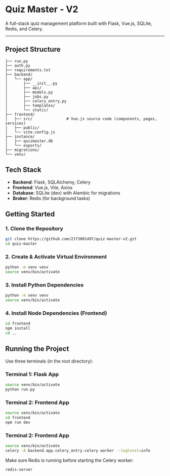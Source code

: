 # Quiz Master - V2

A full-stack quiz management platform built with Flask, Vue.js, SQLite, Redis, and Celery. 

---

## Project Structure

```text
├── run.py
├── auth.py
├── requirements.txt
├── backend/
│   └── app/
│       ├── __init__.py
│       ├── api/
│       ├── models.py
│       ├── jobs.py
│       ├── celery_entry.py
│       ├── templates/
│       └── static/
├── frontend/
│   ├── src/               # Vue.js source code (components, pages, services)
│   ├── public/            
│   └── vite.config.js 
├── instance/
│   ├── quizmaster.db 
│   └── exports/
├── migrations/
└── venv/
```

## Tech Stack

- **Backend**: Flask, SQLAlchemy, Celery
- **Frontend**: Vue.js, Vite, Axios
- **Database**: SQLite (dev) with Alembic for migrations
- **Broker**: Redis (for background tasks)

## Getting Started

### 1. Clone the Repository
```bash
git clone https://github.com/21f3001497/quiz-master-v2.git
cd quiz-master
```
### 2. Create & Activate Virtual Environment

```bash
python -m venv venv
source venv/bin/activate
```

### 3. Install Python Dependencies
```bash
python -m venv venv
source venv/bin/activate
```
### 4. Install Node Dependencies (Frontend)
```bash
cd frontend
npm install
cd ..
```

## Running the Project

Use three terminals (in the root directory):

### Terminal 1: Flask App
```bash
source venv/bin/activate
python run.py
```

### Terminal 2: Frontend App
```bash
source venv/bin/activate
cd frontend
npm run dev
```

### Terminal 2: Frontend App
```bash
source venv/bin/activate
celery -A backend.app.celery_entry.celery worker --loglevel=info
```

Make sure Redis is running before starting the Celery worker:
```bash
redis-server
```
